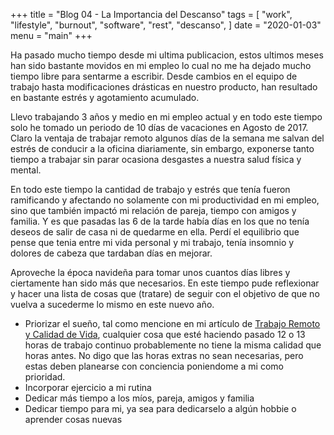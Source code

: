 +++
title = "Blog 04 - La Importancia del Descanso"
tags = [
    "work",
    "lifestyle",
		"burnout",
		"software",
		"rest",
		"descanso",
]
date = "2020-01-03"
menu = "main"
+++

Ha pasado mucho tiempo desde mi ultima publicacion, estos ultimos meses han sido bastante movidos en mi empleo lo cual no me ha dejado mucho tiempo libre para sentarme a escribir. Desde cambios en el equipo de trabajo hasta modificaciones drásticas en nuestro producto, han resultado en bastante estrés y agotamiento acumulado.

Llevo trabajando 3 años y medio en mi empleo actual y en todo este tiempo solo he tomado un periodo de 10 días de vacaciones en Agosto de 2017. Claro la ventaja de trabajar remoto algunos días de la semana me salvan del estrés de conducir a la oficina diariamente, sin embargo, exponerse tanto tiempo a trabajar sin parar ocasiona desgastes a nuestra salud física y mental.

En todo este tiempo la cantidad de trabajo y estrés que tenía fueron ramificando y afectando no solamente con mi productividad en mi empleo, sino que también impactó mi relación de pareja, tiempo con amigos y familia. Y es que pasadas las 6 de la tarde había días en los que no tenía deseos de salir de casa ni de quedarme en ella. Perdí el equilibrio que pense que tenia entre mi vida personal y mi trabajo, tenía insomnio y dolores de cabeza que tardaban días en mejorar. 

Aproveche la época navideña para tomar unos cuantos días libres y ciertamente han sido más que necesarios. En este tiempo pude reflexionar y hacer una lista de cosas que (tratare) de seguir con el objetivo de que no vuelva a sucederme lo mismo en este nuevo año.

* Priorizar el sueño, tal como mencione en mi artículo de [Trabajo Remoto y Calidad de Vida](https://tavomoya.dev/post/blog01-remoto-calidad-de-vida/), cualquier cosa que esté haciendo pasado 12 o 13 horas de trabajo continuo probablemente no tiene la misma calidad que horas antes. No digo que las horas extras no sean necesarias, pero estas deben planearse con conciencia poniendome a mi como prioridad.
* Incorporar ejercicio a mi rutina
* Dedicar más tiempo a los míos, pareja, amigos y familia
* Dedicar tiempo para mi, ya sea para dedicarselo a algún hobbie o aprender cosas nuevas
